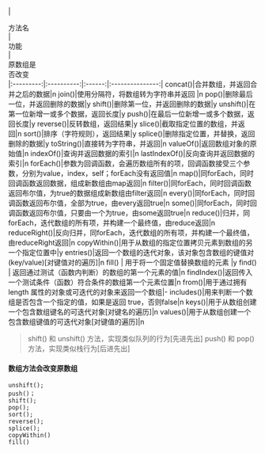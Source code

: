 
|<div style="width: 85px">方法名</div>| <div style="width: 150px">功能 </div>|<div style="width: 60px"> 原数组是否改变</div>
|:---------:|:----------:|:------:|:---------------:|
concat()|合并数组，并返回合并之后的数据|n
join()|使用分隔符，将数组转为字符串并返回	|n
pop()|删除最后一位，并返回删除的数据|y
shift()|删除第一位，并返回删除的数据|y
unshift()|在第一位新增一或多个数据，返回长度|y
push()|在最后一位新增一或多个数据，返回长度|y
reverse()|反转数组，返回结果|y
slice()|截取指定位置的数组，并返回|n
sort()|排序（字符规则），返回结果|y
splice()|删除指定位置，并替换，返回删除的数据|y
toString()|直接转为字符串，并返回|n
valueOf()|返回数组对象的原始值|n
indexOf()|查询并返回数据的索引|n
lastIndexOf()|反向查询并返回数据的索引|n
forEach()|参数为回调函数，会遍历数组所有的项，回调函数接受三个参数，分别为value，index，self；forEach没有返回值|n
map()|同forEach，同时回调函数返回数据，组成新数组由map返回|n
filter()|同forEach，同时回调函数返回布尔值，为true的数据组成新数组由filter返回|n
every()|同forEach，同时回调函数返回布尔值，全部为true，由every返回true|n
some()|同forEach，同时回调函数返回布尔值，只要由一个为true，由some返回true|n
reduce()|归并，同forEach，迭代数组的所有项，并构建一个最终值，由reduce返回|n
reduceRight()|反向归并，同forEach，迭代数组的所有项，并构建一个最终值，由reduceRight返回|n
copyWithin()|用于从数组的指定位置拷贝元素到数组的另一个指定位置中|y
entries()|返回一个数组的迭代对象，该对象包含数组的键值对 (key/value)[对键值对的遍历]|n
fill() | 用于将一个固定值替换数组的元素 |y
find() | 返回通过测试（函数内判断）的数组的第一个元素的值|n
findIndex()|返回传入一个测试条件（函数）符合条件的数组第一个元素位置|n
from()|用于通过拥有 length 属性的对象或可迭代的对象来返回一个数组|-
includes()|用来判断一个数组是否包含一个指定的值，如果是返回 true，否则false|n
keys()|用于从数组创建一个包含数组键名的可迭代对象[对键名的遍历]|n
values()|用于从数组创建一个包含数组键值的可迭代对象[对键值的遍历]|n

> shift() 和 unshift() 方法，实现类似队列的行为[先进先出]
> push() 和 pop() 方法，实现类似栈行为[后进先出]


#### 数组方法会改变原数组
```
unshift();
push()；
shift();
pop();
sort();
reverse();
splice();
copyWithin()
fill()
```